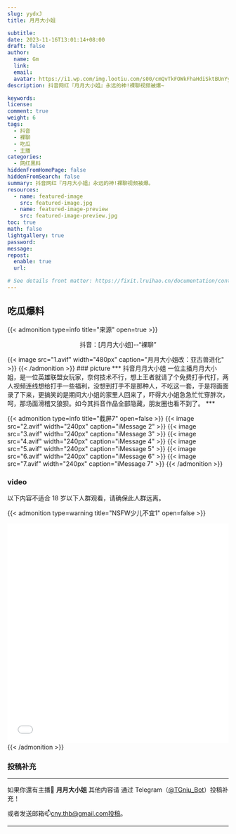 ```yaml
---
slug: yydxJ
title: 月月大小姐

subtitle:
date: 2023-11-16T13:01:14+08:00
draft: false  
author:
  name: Gm
  link: 
  email: 
  avatar: https://i1.wp.com/img.lootiu.com/s00/cmQvTkFOWkFhaHdiSktBUnYyTmFvbTczTWp6bGU5TUl4SWxYczFCMFdDQT0-d.jpg
description: 抖音网红『月月大小姐』永远的神!裸聊视频被爆~

keywords:
license:
comment: true
weight: 6
tags:
  - 抖音
  - 裸聊
  - 吃瓜
  - 主播
categories:
  - 网红黑料
hiddenFromHomePage: false
hiddenFromSearch: false
summary: 抖音网红『月月大小姐』永远的神!裸聊视频被爆。
resources:
  - name: featured-image
    src: featured-image.jpg
  - name: featured-image-preview
    src: featured-image-preview.jpg
toc: true
math: false
lightgallery: true
password:
message:
repost:
  enable: true
  url:

# See details front matter: https://fixit.lruihao.cn/documentation/content-management/introduction/#front-matter
---
```

<!--more-->


## 吃瓜爆料

{{< admonition type=info title="来源" open=true >}}

<p align="center">抖音：[月月大小姐]--“裸聊” </p>
{{< image src="1.avif" width="480px" caption="月月大小姐改：亚古兽进化" >}}
{{< /admonition >}}
### picture
***
抖音月月大小姐
一位主播月月大小姐，是一位英雄联盟女玩家，奈何技术不行，想上王者就请了个免费打手代打，两人视频连线想给打手一些福利，没想到打手不是那种人，不吃这一套，于是将画面录了下来，更搞笑的是期间大小姐的家里人回来了，吓得大小姐急急忙忙穿胖次，呵，那场面滑稽又狼狈。如今其抖音作品全部隐藏，朋友圈也看不到了。
***

{{< admonition type=info title="截屏7" open=false >}}
{{< image src="2.avif" width="240px" caption="iMessage 2" >}}
{{< image src="3.avif" width="240px" caption="iMessage 3" >}}
{{< image src="4.avif" width="240px" caption="iMessage 4" >}}
{{< image src="5.avif" width="240px" caption="iMessage 5" >}}
{{< image src="6.avif" width="240px" caption="iMessage 6" >}}
{{< image src="7.avif" width="240px" caption="iMessage 7" >}}
{{< /admonition >}}

### video
以下内容不适合 18 岁以下人群观看，请确保此人群远离。

{{< admonition type=warning title="NSFW少儿不宜1" open=false >}}

<iframe
 height=500 width=100%
 src="1.AV1"
 frameborder=0 allowfullscreen>
</iframe>
{{< /admonition >}}



### 投稿补充
***
如果你還有主播🧐 **月月大小姐** 其他内容请
通过 Telegram（[@TGniu_Bot](https://t.me/TGniu_Bot)）投稿补充！


或者发送邮箱📫cny.thb@gmail.com投稿。 

***
